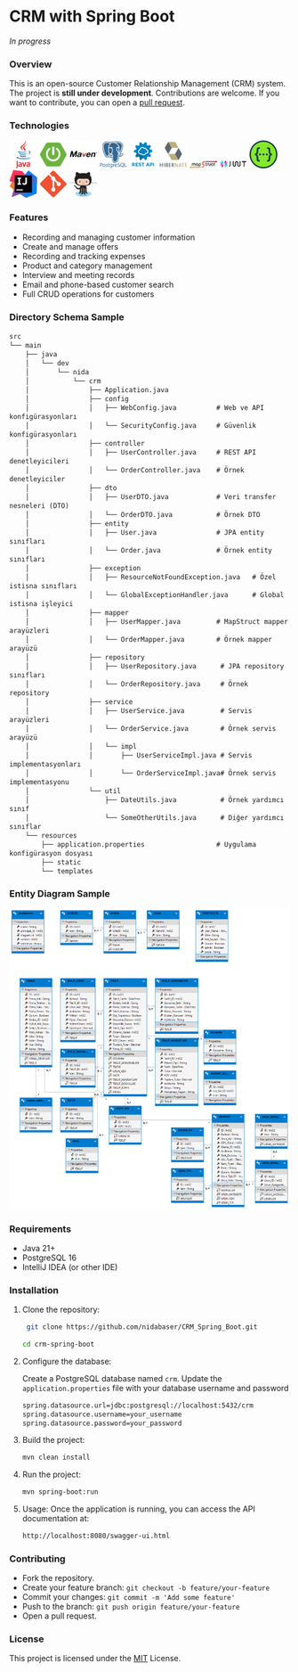 # CRM with Spring Boot

*In progress*

### Overview
This is an open-source Customer Relationship Management (CRM) system. The project is **still under development**. Contributions are welcome. If you want to contribute, you can open a [pull request](/README.md/#Contributing).

### Technologies

<code><img alt="Java" src="src/main/resources/images/java.png" title="Java" width="50"/></code>
<code><img width="50" src="src/main/resources/images/spring.png" alt="Spring Boot" title="Spring Boot"/></code>
<code><img width="50" src="src/main/resources/images/maven.png" alt="Maven" title="Maven"/></code>
<code><img width="50" src="src/main/resources/images/postgresql.png" alt="PostgreSQL" title="PostgreSQL"/></code>
<code><img width="50" src="src/main/resources/images/rest.png" alt="REST" title="REST"/></code>
<code><img width="50" src="src/main/resources/images/hibernate.png" alt="Hibernate" title="Hibernate"/></code>
<code><img width="50" src="src/main/resources/images/mapstruct.png" alt="MapStruct" title="MapStruct"/></code>
<code><img width="50" src="src/main/resources/images/jwt.png" alt="JWT" title="JWT"/></code>
<code><img width="50" src="src/main/resources/images/swagger.png" alt="Swagger" title="Swagger"/></code>
<code><img width="50" src="src/main/resources/images/intellij.png" alt="Intellij" title="Intellij"/></code>
<code><img width="50" src="src/main/resources/images/git.png" alt="Git" title="Git"/></code>
<code><img width="50" src="src/main/resources/images/github.png" alt="Github" title="Github"/></code>

### Features

- Recording and managing customer information
- Create and manage offers
- Recording and tracking expenses
- Product and category management
- Interview and meeting records
- Email and phone-based customer search
- Full CRUD operations for customers

### Directory Schema Sample
```
src
└── main
    ├── java
    │   └── dev
    │       └── nida
    │           └── crm
    │               ├── Application.java
    │               ├── config
    │               │   ├── WebConfig.java          # Web ve API konfigürasyonları
    │               │   └── SecurityConfig.java     # Güvenlik konfigürasyonları
    │               ├── controller
    │               │   ├── UserController.java     # REST API denetleyicileri
    │               │   └── OrderController.java    # Örnek denetleyiciler
    │               ├── dto
    │               │   ├── UserDTO.java            # Veri transfer nesneleri (DTO)
    │               │   └── OrderDTO.java           # Örnek DTO
    │               ├── entity
    │               │   ├── User.java               # JPA entity sınıfları
    │               │   └── Order.java              # Örnek entity sınıfları
    │               ├── exception
    │               │   ├── ResourceNotFoundException.java   # Özel istisna sınıfları
    │               │   └── GlobalExceptionHandler.java      # Global istisna işleyici
    │               ├── mapper
    │               │   ├── UserMapper.java         # MapStruct mapper arayüzleri
    │               │   └── OrderMapper.java        # Örnek mapper arayüzü
    │               ├── repository
    │               │   ├── UserRepository.java      # JPA repository sınıfları
    │               │   └── OrderRepository.java     # Örnek repository
    │               ├── service
    │               │   ├── UserService.java         # Servis arayüzleri
    │               │   └── OrderService.java        # Örnek servis arayüzü
    │               │   └── impl
    │               │       ├── UserServiceImpl.java # Servis implementasyonları
    │               │       └── OrderServiceImpl.java# Örnek servis implementasyonu
    │               └── util
    │                   ├── DateUtils.java           # Örnek yardımcı sınıf
    │                   └── SomeOtherUtils.java      # Diğer yardımcı sınıflar
    └── resources
        ├── application.properties                  # Uygulama konfigürasyon dosyası
        ├── static
        └── templates
```

### Entity Diagram Sample

![CRM_Entity_Diagram.png](src/main/resources/images/CRM_Entity_Diagram.png)

### Requirements

- Java 21+
- PostgreSQL 16
- IntelliJ IDEA (or other IDE)

### Installation

1. Clone the repository:
   ```bash
    git clone https://github.com/nidabaser/CRM_Spring_Boot.git
    ```
    ```bash
    cd crm-spring-boot
    ```
2. Configure the database:

    Create a PostgreSQL database named `crm`. Update the `application.properties` file with your database username and password
    ```
    spring.datasource.url=jdbc:postgresql://localhost:5432/crm
    spring.datasource.username=your_username
    spring.datasource.password=your_password
    ```
3. Build the project:
    ```bash
    mvn clean install
    ```
4. Run the project:
    ```bash
    mvn spring-boot:run
    ```
5. Usage:
   Once the application is running, you can access the API documentation at:
    ```bash
    http://localhost:8080/swagger-ui.html
    ```

### Contributing
- Fork the repository.
- Create your feature branch: `git checkout -b feature/your-feature`
- Commit your changes: `git commit -m 'Add some feature'`
- Push to the branch: `git push origin feature/your-feature`
- Open a pull request.

### License
This project is licensed under the [MIT](https://choosealicense.com/licenses/mit/) License.